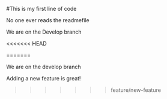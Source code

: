 #This is my first line of code

No one ever reads the readmefile

We are on the Develop branch

<<<<<<< HEAD

=======


We are on the develop branch

Adding a new feature is great!

>>>>>>> feature/new-feature
